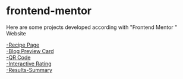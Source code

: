 # frontend-mentor

Here are some projects developed according with "Frontend Mentor " Website

 <a href="https://caioatala.github.io/frontend-mentor/recipe-page/"> -Recipe Page </a> <br>
 <a href="https://caioatala.github.io/frontend-mentor/blog-preview/"> -Blog Preview Card </a><br>
 <a href="https://caioatala.github.io/frontend-mentor/qr-code/"> -QR Code </a><br>
 <a href="https://caioatala.github.io/frontend-mentor/Interactive-rating/"> -Interactive Rating </a><br>
 <a href="https://caioatala.github.io/frontend-mentor/results-summary/"> -Results-Summary </a><br>

